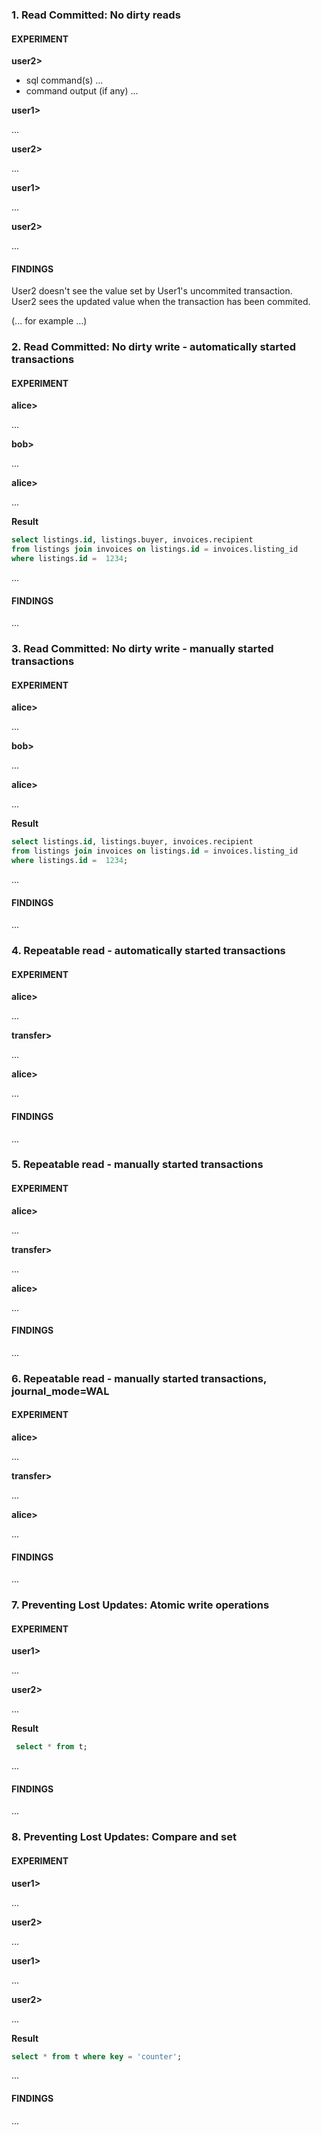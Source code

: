 

### 1. Read Committed: No dirty reads


#### EXPERIMENT

**user2>** 

- sql command(s) ...
- command output (if any) ...

**user1>** 

...

**user2>** 

...

**user1>** 

...

**user2>** 

...


#### FINDINGS

User2 doesn't see the value set by User1's uncommited transaction.  
User2 sees the updated value when the transaction has been commited.

(... for example ...)


### 2. Read Committed: No dirty write - automatically started transactions


#### EXPERIMENT

**alice>**

...

**bob>**

...

**alice>**

...

**Result**

```sql
select listings.id, listings.buyer, invoices.recipient
from listings join invoices on listings.id = invoices.listing_id
where listings.id =  1234;
```

...


#### FINDINGS

...



### 3. Read Committed: No dirty write - manually started transactions


#### EXPERIMENT

**alice>**

...

**bob>**

...

**alice>**

...

**Result**

```sql
select listings.id, listings.buyer, invoices.recipient
from listings join invoices on listings.id = invoices.listing_id
where listings.id =  1234;
```

...


#### FINDINGS

...



### 4. Repeatable read - automatically started transactions


#### EXPERIMENT

**alice>**

...

**transfer>**

...

**alice>**

...


#### FINDINGS

...


### 5. Repeatable read - manually started transactions


#### EXPERIMENT

**alice>**

...

**transfer>**

...

**alice>**

...


#### FINDINGS

...


### 6. Repeatable read - manually started transactions, journal_mode=WAL


#### EXPERIMENT

**alice>**

...

**transfer>**

...

**alice>**

...


#### FINDINGS

...


### 7. Preventing Lost Updates: Atomic write operations


#### EXPERIMENT

**user1>**

...

**user2>**

...

**Result**

```sql
 select * from t;
```

...


#### FINDINGS

...


### 8. Preventing Lost Updates: Compare and set


#### EXPERIMENT

**user1>**

...

**user2>**

...

**user1>**

...

**user2>**

...

**Result**

```sql
select * from t where key = 'counter';
```

...


#### FINDINGS

...

